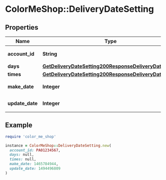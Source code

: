 # ColorMeShop::DeliveryDateSetting

## Properties

| Name | Type | Description | Notes |
| ---- | ---- | ----------- | ----- |
| **account_id** | **String** | ショップアカウントID | [optional] |
| **days** | [**GetDeliveryDateSetting200ResponseDeliveryDateDays**](GetDeliveryDateSetting200ResponseDeliveryDateDays.md) |  | [optional] |
| **times** | [**GetDeliveryDateSetting200ResponseDeliveryDateTimes**](GetDeliveryDateSetting200ResponseDeliveryDateTimes.md) |  | [optional] |
| **make_date** | **Integer** | 配送日時設定作成日時 | [optional] |
| **update_date** | **Integer** | 配送日時設定更新日時 | [optional] |

## Example

```ruby
require 'color_me_shop'

instance = ColorMeShop::DeliveryDateSetting.new(
  account_id: PA01234567,
  days: null,
  times: null,
  make_date: 1465784944,
  update_date: 1494496809
)
```

